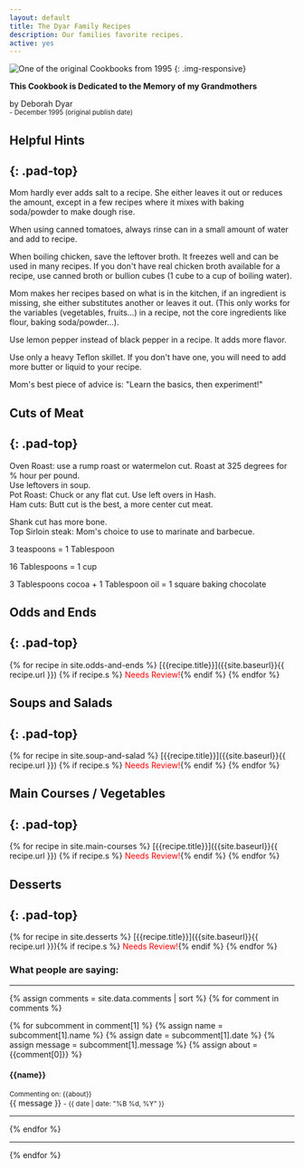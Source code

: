 ```yaml
---
layout: default
title: The Dyar Family Recipes
description: Our families favorite recipes.
active: yes
---
```


![One of the original Cookbooks from 1995]({{site.baseurl}}/assets/images/the-cookbook.jpg)
{: .img-responsive}

**This Cookbook is Dedicated to the Memory of my Grandmothers**

by Deborah Dyar  
<small>- December 1995 (original publish date)</small> 



## Helpful Hints
{: .pad-top}
--- 
Mom hardly ever adds salt to a recipe. She either leaves it out or reduces the amount, except in a few recipes where it mixes with baking soda/powder to make dough rise. 

When using canned tomatoes, always rinse can in a small amount of water and add to recipe. 

When boiling chicken, save the leftover broth. It freezes well and can be used in many recipes. If you don't have real chicken broth available for a recipe, use canned broth or bullion cubes (1 cube to a cup of boiling water). 

Mom makes her recipes based on what is in the kitchen, if an ingredient is missing, she either substitutes another or leaves it out. (This only works for the variables (vegetables, fruits...) in a recipe, not the core ingredients like flour, baking soda/powder...). 

Use lemon pepper instead of black pepper in a recipe. It adds more flavor. 

Use only a heavy Teflon skillet. If you don't have one, you will need to add more butter or liquid to your recipe. 

Mom's best piece of advice is: "Learn the basics, then experiment!" 



## Cuts of Meat
{: .pad-top}
---
Oven Roast: use a rump roast or watermelon cut. Roast at 325 degrees for % hour per pound.  
Use leftovers in soup.  
Pot Roast: Chuck or any flat cut. Use left overs in Hash.  
Ham cuts: Butt cut is the best, a more center cut meat.   


Shank cut has more bone.  
Top Sirloin steak: Mom's choice to use to marinate and barbecue. 

3 teaspoons = 1 Tablespoon

16 Tablespoons = 1 cup

3 Tablespoons cocoa + 1 Tablespoon oil = 1 square baking chocolate

## Odds and Ends
{: .pad-top} 
---
{% for recipe in site.odds-and-ends %}
[{{recipe.title}}]({{site.baseurl}}{{ recipe.url }}) {% if recipe.s %}<span style="color:red;"> Needs Review!</span>{% endif %}  {% endfor %}

## Soups and Salads
{: .pad-top}
---
{% for recipe in site.soup-and-salad %}
[{{recipe.title}}]({{site.baseurl}}{{ recipe.url }}) {% if recipe.s %}<span style="color:red;"> Needs Review!</span>{% endif %}  {% endfor %}

## Main Courses / Vegetables
{: .pad-top}
---
{% for recipe in site.main-courses %}
[{{recipe.title}}]({{site.baseurl}}{{ recipe.url }}) {% if recipe.s %}<span style="color:red;"> Needs Review!</span>{% endif %}  {% endfor %}

## Desserts 
{: .pad-top}
---
{% for recipe in site.desserts %}
[{{recipe.title}}]({{site.baseurl}}{{ recipe.url }}){% if recipe.s %}<span style="color:red;"> Needs Review!</span>{% endif %}  {% endfor %}

 <div class="comments pad-top">
          <h3 class="pad-top">What people are saying:</h3><hr>
          {% assign comments = site.data.comments | sort %}
          {% for comment in comments %}

  {% for subcomment in comment[1] %}
  {% assign name = subcomment[1].name %}
     {% assign date = subcomment[1].date %}
     {% assign message = subcomment[1].message %}
     {% assign about = {{comment[0]}} %}
    <article class="comment">
   <div class="comment__content-wrapper">
    <h4>{{name}}</h4>
   <small>Commenting on: {{about}}</small><br>
 {{ message  }}
        <small> - <time datetime="{{ date | date_to_xmlschema }}" itemprop="datePublished">{{ date | date: "%B %d, %Y" }}</time></small>
  
  </div>
  <hr>
</article>
    

{% endfor %}
 <hr>
 {% endfor %}
        </div>
